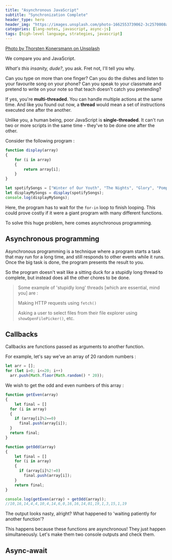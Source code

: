 ```yaml
---
title: "Asynchronous JavaScript"
subtitle: "Synchronization Complete"
header_type: hero
header_img: "https://images.unsplash.com/photo-1662553739062-3c2570008adc?q=80&w=2128&auto=format&fit=crop&ixlib=rb-4.0.3&ixid=M3wxMjA3fDB8MHxwaG90by1wYWdlfHx8fGVufDB8fHx8fA%3D%3D"
categories: [lang-notes, javascript, async-js]
tags: [high-level language, strategies, javascript]
---
```


[Photo by Thorsten Konersmann on Unsplash](https://unsplash.com/@docs_eng)

We compare you and JavaScript.

*What's this insanity, dude?*, you ask. Fret not, I'll tell you why.

Can you type on more than one finger? Can you do the dishes and listen to your favourite song on your phone? Can you speak to your classmate and pretend to write on your note so that teach doesn't catch you pretending?

If yes, you're **multi-threaded**. You can handle multiple actions at the same time. And like you found out now, a **thread** would mean a set of instructions executed one after the another.

Unlike you, a human being, poor JavaScript is **single-threaded**. It can't run two or more scripts in the same time - they've to be done one after the other.

Consider the following program :

```js
function display(array)
{
    for (i in array)
    {
        return array[i];
    }
}

let spotifySongs = ["Winter of Our Youth", "The Nights", "Glory", "Pompeii", "Shame"];
let displayMySongs = display(spotifySongs);
console.log(displayMySongs);
```

Here, the program has to wait for the `for-in` loop to finish looping. This could prove costly if it were a giant program with many different functions.

To solve this huge problem, here comes asynchronous programming.

## Asynchronous programming

Asynchronous programming is a technique where a program starts a task that may run for a long time, and still responds to other events while it runs. Once the big task is done, the program presents the result to you.

So the program doesn't wait like a sitting duck for a stupidly long thread to complete, but instead does all the other chores to be done.

> Some example of 'stupidly long' threads [which are essential, mind you] are :
>
> Making HTTP requests using `fetch()`
>
> Asking a user to select files from their file explorer using `showOpenFilePicker()`, etc.

## Callbacks

Callbacks are functions passed as arguments to another function.

For example, let's say we've an array of 20 random numbers :

```js
let arr = [];
for (let i=0; i<=20; i++)
  arr.push(Math.floor(Math.random() * 20));
```

We wish to get the odd and even numbers of this array :

```js
function getEven(array)
{
    let final = []
  for (i in array)
  {
    if (array[i]%2==0)
      final.push(array[i]);
  }
  return final;
}

function getOdd(array)
{
    let final = []
    for (i in array)
    {
      if (array[i]%2!=0)
        final.push(array[i]);
    }
    return final;
}

console.log(getEven(array) + getOdd(array));
//10,16,14,4,4,10,4,14,6,0,16,16,14,01,19,1,3,15,1,19
```

The output looks nasty, alright? What happened to 'waiting patiently for another function'?

This happens because these functions are asynchronous! They just happen simultaneously. Let's make them two console outputs and check them.

## Async-await


